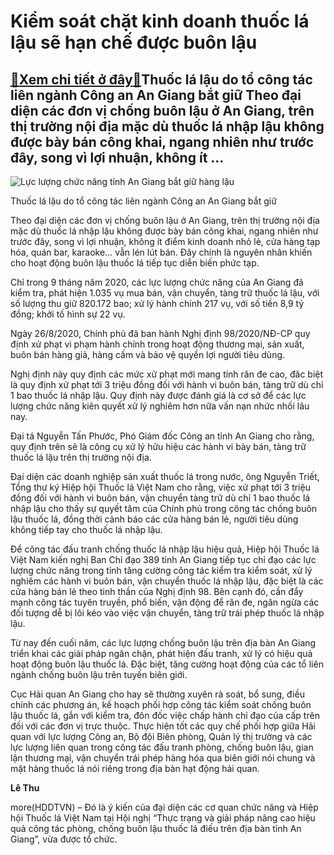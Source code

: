 Kiểm soát chặt kinh doanh thuốc lá lậu sẽ hạn chế được buôn lậu
===============================================================

[:gift:Xem chi tiết ở đây:gift:](https://hddtvn.com/kiem-soat-chat-kinh-doanh-thuoc-la-lau-se-han-che-duoc-buon-lau/)Thuốc lá lậu do tổ công tác liên ngành Công an An Giang bắt giữ Theo đại diện các đơn vị chống buôn lậu ở An Giang, trên thị trường nội địa mặc dù thuốc lá nhập lậu không được bày bán công khai, ngang nhiên như trước đây, song vì lợi nhuận, không ít …
-----------------------------------------------------------------------------------------------------------------------------------------------------------------------------------------------------------------------------------------------------------





![Lực lượng chức năng tỉnh An Giang bắt giữ hàng lậu](https://hddtvn.com/wp-content/uploads/2021/01/4853_6-2251_gYn_50.000_bao_thioc_la_YYYc_phat_hiYn_tren_chiYc_xe_khach.jpg "Lực lượng chức năng tỉnh An Giang bắt giữ hàng lậu")


Thuốc lá lậu do tổ công tác liên ngành Công an An Giang bắt giữ



Theo đại diện các đơn vị chống buôn lậu ở An Giang, trên thị trường nội địa mặc dù thuốc lá nhập lậu không được bày bán công khai, ngang nhiên như trước đây, song vì lợi nhuận, không ít điểm kinh doanh nhỏ lẻ, cửa hàng tạp hóa, quán bar, karaoke… vẫn lén lút bán. Đây chính là nguyên nhân khiến cho hoạt động buôn lậu thuốc lá tiếp tục diễn biến phức tạp.


Chỉ trong 9 tháng năm 2020, các lực lượng chức năng của An Giang đã kiểm tra, phát hiện 1.035 vụ mua bán, vận chuyển, tàng trữ thuốc lá lậu, với số lượng thu giữ 820.172 bao; xử lý hành chính 217 vụ, với số tiền 8,9 tỷ đồng; khởi tố hình sự 22 vụ.


Ngày 26/8/2020, Chính phủ đã ban hành Nghị định 98/2020/NĐ-CP quy định xử phạt vi phạm hành chính trong hoạt động thương mại, sản xuất, buôn bán hàng giả, hàng cấm và bảo vệ quyền lợi người tiêu dùng.


Nghị định này quy định các mức xử phạt mới mang tính răn đe cao, đăc biệt là quy định xử phạt tới 3 triệu đồng đối với hành vi buôn bán, tàng trữ dù chỉ 1 bao thuốc lá nhập lậu. Quy định này được đánh giá là cơ sở để các lực lượng chức năng kiên quyết xử lý nghiêm hơn nữa vấn nạn nhức nhối lâu nay.


Đại tá Nguyễn Tấn Phước, Phó Giám đốc Công an tỉnh An Giang cho rằng, quy định trên sẽ là công cụ xử lý hữu hiệu các hành vi bày bán, tàng trữ thuốc lá lậu trên thị trường nội địa.


Đại diện các doanh nghiệp sản xuất thuốc lá trong nước, ông Nguyễn Triết, Tổng thư ký Hiệp hội Thuốc lá Việt Nam cho rằng, việc xử phạt tới 3 triệu đồng đối với hành vi buôn bán, vận chuyển tàng trữ dù chỉ 1 bao thuốc lá nhập lậu cho thấy sự quyết tâm của Chính phủ trong công tác chống buôn lậu thuốc lá, đồng thời cảnh báo các cửa hàng bán lẻ, người tiêu dùng không tiếp tay cho thuốc lá nhập lậu.


Để công tác đấu tranh chống thuốc lá nhập lậu hiệu quả, Hiệp hội Thuốc lá Việt Nam kiến nghị Ban Chỉ đạo 389 tỉnh An Giang tiếp tục chỉ đạo các lực lượng chức năng trong tỉnh tăng cường công tác kiểm tra kiểm soát, xử lý nghiêm các hành vi buôn bán, vận chuyển thuốc lá nhập lậu, đặc biệt là các cửa hàng bán lẻ theo tinh thần của Nghị định 98. Bên cạnh đó, cần đẩy mạnh công tác tuyên truyền, phổ biến, vận động để răn đe, ngăn ngừa các đối tượng dễ bị lôi kéo vào việc vận chuyển, tàng trữ trái phép thuốc lá nhập lậu.


Từ nay đến cuối năm, các lực lượng chống buôn lậu trên địa bàn An Giang triển khai các giải pháp ngăn chặn, phát hiện đấu tranh, xử lý có hiệu quả hoạt động buôn lậu thuốc lá. Đặc biệt, tăng cường hoạt động của các tổ liên ngành chống buôn lậu trên tuyến biên giới.


Cục Hải quan An Giang cho hay sẽ thường xuyên rà soát, bổ sung, điều chỉnh các phương án, kế hoạch phối hợp công tác kiểm soát chống buôn lậu thuốc lá, gắn với kiểm tra, đôn đốc việc chấp hành chỉ đạo của cấp trên đối với các đơn vị trực thuộc. Thực hiện tốt các quy chế phối hợp giữa Hải quan với lực lượng Công an, Bộ đội Biên phòng, Quản lý thị trường và các lực lượng liên quan trong công tác đấu tranh phòng, chống buôn lậu, gian lận thương mại, vận chuyển trái phép hàng hóa qua biên giới nói chung và mặt hàng thuốc lá nói riêng trong địa bàn hạt động hải quan.




**Lê Thu**



more(HDDTVN) – Đó là ý kiến của đại diện các cơ quan chức năng và Hiệp hội Thuốc lá Việt Nam tại Hội nghị “Thực trạng và giải pháp nâng cao hiệu quả công tác phòng, chống buôn lậu thuốc lá điếu trên địa bàn tỉnh An Giang”, vừa được tổ chức.

